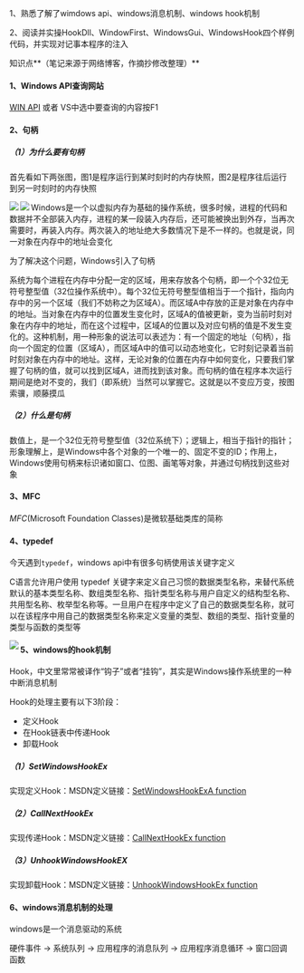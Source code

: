 1、熟悉了解了wimdows api、windows消息机制、windows hook机制

2、阅读并实操HookDll、WindowFirst、WindowsGui、WindowsHook四个样例代码，并实现对记事本程序的注入



知识点**（笔记来源于网络博客，作摘抄修改整理）**

#### 1、Windows API查询网站

[WIN API](https://docs.microsoft.com/zh-cn/windows/win32/) 或者 VS中选中要查询的内容按F1

#### 2、句柄

##### （1）为什么要有句柄

首先看如下两张图，图1是程序运行到某时刻时的内存快照，图2是程序往后运行到另一时刻时的内存快照

<img src="https://cos-1301609895.cos.ap-nanjing.myqcloud.com/KingSummer/1.png" align=left><img src="https://cos-1301609895.cos.ap-nanjing.myqcloud.com/KingSummer/2.png" align=left>

























Windows是一个以虚拟内存为基础的操作系统，很多时候，进程的代码和数据并不全部装入内存，进程的某一段装入内存后，还可能被换出到外存，当再次需要时，再装入内存。两次装入的地址绝大多数情况下是不一样的。也就是说，同一对象在内存中的地址会变化

为了解决这个问题，Windows引入了句柄

系统为每个进程在内存中分配一定的区域，用来存放各个句柄，即一个个32位无符号整型值（32位操作系统中）。每个32位无符号整型值相当于一个指针，指向内存中的另一个区域（我们不妨称之为区域A）。而区域A中存放的正是对象在内存中的地址。当对象在内存中的位置发生变化时，区域A的值被更新，变为当前时刻对象在内存中的地址，而在这个过程中，区域A的位置以及对应句柄的值是不发生变化的。这种机制，用一种形象的说法可以表述为：有一个固定的地址（句柄），指向一个固定的位置（区域A），而区域A中的值可以动态地变化，它时刻记录着当前时刻对象在内存中的地址。这样，无论对象的位置在内存中如何变化，只要我们掌握了句柄的值，就可以找到区域A，进而找到该对象。而句柄的值在程序本次运行期间是绝对不变的，我们（即系统）当然可以掌握它。这就是以不变应万变，按图索骥，顺藤摸瓜

##### （2）什么是句柄

数值上，是一个32位无符号整型值（32位系统下）；逻辑上，相当于指针的指针；形象理解上，是Windows中各个对象的一个唯一的、固定不变的ID；作用上，Windows使用句柄来标识诸如窗口、位图、画笔等对象，并通过句柄找到这些对象



#### 3、MFC

*MFC*(Microsoft Foundation Classes)是微软基础类库的简称



#### 4、typedef

今天遇到`typedef`，windows api中有很多句柄使用该关键字定义

C语言允许用户使用 typedef 关键字来定义自己习惯的数据类型名称，来替代系统默认的基本类型名称、数组类型名称、指针类型名称与用户自定义的结构型名称、共用型名称、枚举型名称等。一旦用户在程序中定义了自己的数据类型名称，就可以在该程序中用自己的数据类型名称来定义变量的类型、数组的类型、指针变量的类型与函数的类型等

<img src="https://cos-1301609895.cos.ap-nanjing.myqcloud.com/KingSummer/clipboard_20220713_030148.png" align=left>





#### 5、windows的hook机制

Hook，中文里常常被译作“钩子”或者“挂钩”，其实是Windows操作系统里的一种中断消息机制

Hook的处理主要有以下3阶段：

- 定义Hook
- 在Hook链表中传递Hook
- 卸载Hook

##### （1）SetWindowsHookEx

实现定义Hook：MSDN定义链接：[SetWindowsHookExA function](https://link.zhihu.com/?target=https%3A//docs.microsoft.com/en-us/windows/desktop/api/winuser/nf-winuser-setwindowshookexa)

##### （2）CallNextHookEx

实现传递Hook：MSDN定义链接：[CallNextHookEx function](https://link.zhihu.com/?target=https%3A//docs.microsoft.com/en-us/windows/desktop/api/winuser/nf-winuser-callnexthookex)

##### （3）UnhookWindowsHookEX

实现卸载Hook：MSDN定义链接：[UnhookWindowsHookEx function](https://link.zhihu.com/?target=https%3A//docs.microsoft.com/en-us/windows/desktop/api/winuser/nf-winuser-unhookwindowshookex)



#### 6、windows消息机制的处理

windows是一个消息驱动的系统

硬件事件 -> 系统队列 -> 应用程序的消息队列 -> 应用程序消息循环 -> 窗口回调函数

